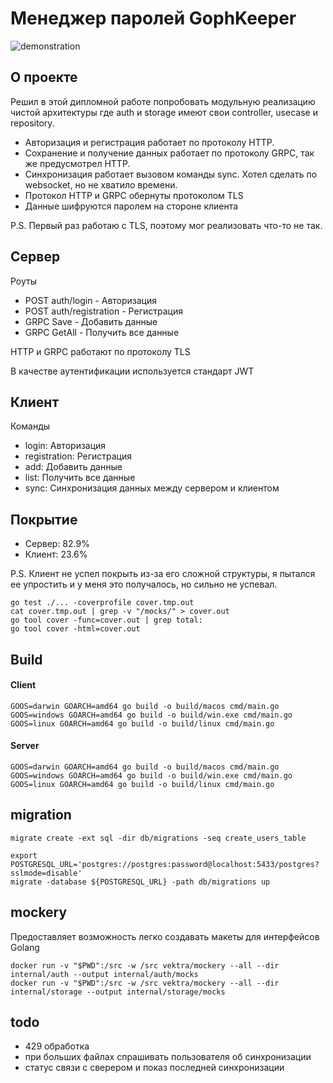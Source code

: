 # Менеджер паролей GophKeeper

![demonstration](https://github.com/havilcorp/yandex-gophkeeper/assets/58453931/6a8c4dd8-c506-4bb1-83ed-d03a6ecb52ed)

## О проекте

Решил в этой дипломной работе попробовать модульную реализацию чистой архитектуры где auth и storage имеют свои controller, usecase и repository.

- Авторизация и регистрация работает по протоколу HTTP.
- Сохранение и получение данных работает по протоколу GRPC, так же предусмотрел HTTP.
- Синхронизация работает вызовом команды sync. Хотел сделать по websocket, но не хватило времени.
- Протокол HTTP и GRPC обернуты протоколом TLS
- Данные шифруются паролем на стороне клиента

P.S. Первый раз работаю с TLS, поэтому мог реализовать что-то не так.

## Сервер

Роуты

- POST auth/login - Авторизация
- POST auth/registration - Регистрация
- GRPC Save - Добавить данные
- GRPC GetAll - Получить все данные

HTTP и GRPC работают по протоколу TLS

В качестве аутентификации используется стандарт JWT

## Клиент

Команды

- login: Авторизация
- registration: Регистрация
- add: Добавить данные
- list: Получить все данные
- sync: Синхронизация данных между сервером и клиентом

## Покрытие

- Сервер: 82.9%
- Клиент: 23.6%

P.S. Клиент не успел покрыть из-за его сложной структуры, я пытался ее упростить и у меня это получалось, но сильно не успевал.

```shell
go test ./... -coverprofile cover.tmp.out
cat cover.tmp.out | grep -v "/mocks/" > cover.out
go tool cover -func=cover.out | grep total:
go tool cover -html=cover.out
```

## Build

#### Client

```shell
GOOS=darwin GOARCH=amd64 go build -o build/macos cmd/main.go
GOOS=windows GOARCH=amd64 go build -o build/win.exe cmd/main.go
GOOS=linux GOARCH=amd64 go build -o build/linux cmd/main.go
```

#### Server

```shell
GOOS=darwin GOARCH=amd64 go build -o build/macos cmd/main.go
GOOS=windows GOARCH=amd64 go build -o build/win.exe cmd/main.go
GOOS=linux GOARCH=amd64 go build -o build/linux cmd/main.go
```

## migration

```shell
migrate create -ext sql -dir db/migrations -seq create_users_table

export POSTGRESQL_URL='postgres://postgres:password@localhost:5433/postgres?sslmode=disable'
migrate -database ${POSTGRESQL_URL} -path db/migrations up
```

## mockery

Предоставляет возможность легко создавать макеты для интерфейсов Golang

```shell
docker run -v "$PWD":/src -w /src vektra/mockery --all --dir internal/auth --output internal/auth/mocks
docker run -v "$PWD":/src -w /src vektra/mockery --all --dir internal/storage --output internal/storage/mocks
```

## todo

- 429 обработка
- при больших файлах спрашивать пользователя об синхронизации
- статус связи с сверером и показ последней синхронизации
